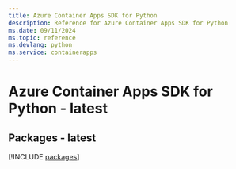 ```yaml
---
title: Azure Container Apps SDK for Python
description: Reference for Azure Container Apps SDK for Python
ms.date: 09/11/2024
ms.topic: reference
ms.devlang: python
ms.service: containerapps
---
```

# Azure Container Apps SDK for Python - latest
## Packages - latest
[!INCLUDE [packages](container-apps-index.md)]
